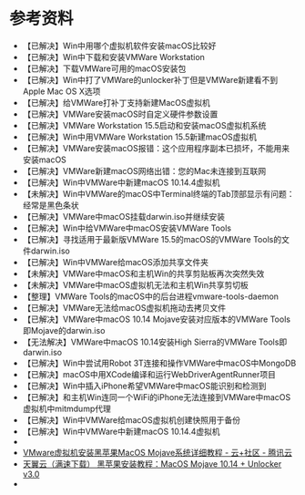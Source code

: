 # 参考资料

* 【已解决】Win中用哪个虚拟机软件安装macOS比较好
* 【已解决】Win中下载和安装VMWare Workstation
* 【已解决】下载VMWare可用的macOS安装包
* 【已解决】Win中打了VMWare的unlocker补丁但是VMWare新建看不到Apple Mac OS X选项
* 【已解决】给VMWare打补丁支持新建MacOS虚拟机
* 【已解决】VMWare安装macOS时自定义硬件参数设置
* 【已解决】VMWare Workstation 15.5启动和安装macOS虚拟机系统
* 【已解决】Win中用VMWare Workstation 15.5新建macOS虚拟机
* 【已解决】VMWare安装macOS报错：这个应用程序副本已损坏，不能用来安装macOS
* 【已解决】VMWare新建macOS网络出错：您的Mac未连接到互联网
* 【已解决】Win中VMWare中新建macOS 10.14.4虚拟机
* 【未解决】Win中VMWare的macOS中Terminal终端的Tab顶部显示有问题：经常是黑色条状
* 【已解决】VMWare中macOS挂载darwin.iso并继续安装
* 【已解决】Win中给VMWare中macOS安装VMWare Tools
* 【已解决】寻找适用于最新版VMWare 15.5的macOS的VMWare Tools的文件darwin.iso
* 【已解决】Win中VMWare给macOS添加共享文件夹
* 【未解决】VMWare中macOS和主机Win的共享剪贴板再次突然失效
* 【未解决】VMWare中macOS虚拟机无法和主机Win共享剪切板
* 【整理】VMWare Tools的macOS中的后台进程vmware-tools-daemon
* 【已解决】VMWare无法给macOS虚拟机拖动去拷贝文件
* 【已解决】VMWare中macOS 10.14 Mojave安装对应版本的VMWare Tools即Mojave的darwin.iso
* 【无法解决】VMWare中macOS 10.14安装High Sierra的VMWare Tools即darwin.iso
* 【已解决】Win中尝试用Robot 3T连接和操作VMWare中macOS中MongoDB
* 【已解决】macOS中用XCode编译和运行WebDriverAgentRunner项目
* 【已解决】Win中插入iPhone希望VMWare中macOS能识别和检测到
* 【已解决】和主机Win连同一个WiFi的iPhone无法连接到VMWare中macOS虚拟机中mitmdump代理
* 【已解决】Win中VMWare给macOS虚拟机创建快照用于备份
* 【已解决】Win中VMWare中新建macOS 10.14.4虚拟机
* 
* [VMware虚拟机安装黑苹果MacOS Mojave系统详细教程 - 云+社区 - 腾讯云](https://cloud.tencent.com/developer/article/1537946)
* [天翼云（满速下载） 黑苹果安装教程：MacOS Mojave 10.14 + Unlocker v3.0](https://cloud.189.cn/t/Fva6vye6VF3m)
* 